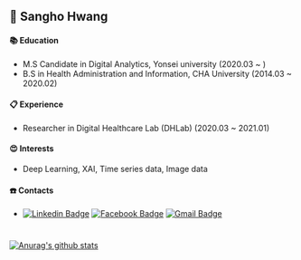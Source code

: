 ## 👋 Sangho Hwang

#### :books: Education
- M.S Candidate in Digital Analytics, Yonsei university (2020.03 ~ )
- B.S in Health Administration and Information, CHA University  (2014.03 ~ 2020.02)
  
#### :clipboard: Experience
- Researcher in Digital Healthcare Lab (DHLab)   (2020.03 ~ 2021.01)

#### :heart_eyes: Interests
- Deep Learning, XAI, Time series data, Image data

#### :phone: Contacts
- [![Linkedin Badge](https://img.shields.io/badge/-LinkedIn-blue?style=flat-square&logo=Linkedin&logoColor=white&link=https://www.linkedin.com/in/sangho-hwang-822a501bb/)](https://www.linkedin.com/in/sangho-hwang-822a501bb/)  [![Facebook Badge](https://img.shields.io/badge/facebook-1877f2?style=flat-square&logo=facebook&logoColor=white&link=https://www.facebook.com/gommg)](https://www.facebook.com/gommg)  [![Gmail Badge](https://img.shields.io/badge/Gmail-d14836?style=flat-square&logo=Gmail&logoColor=white&link=mailto:ghghdfd@gmail.com)](mailto:ghghdfd@gmail.com)

</div>

#
  [![Anurag's github stats](https://github-readme-stats.vercel.app/api?username=ghghdfd&show_icons=true&theme=dark&hide=contribs,prs)](https://github.com/anuraghazra/github-readme-stats)
  
